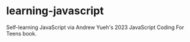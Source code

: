 # learning-javascript
Self-learning JavaScript via Andrew Yueh's 2023 JavaScript Coding For Teens book.
